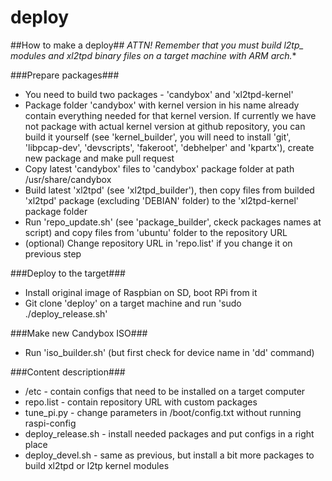 deploy
======

##How to make a deploy##
**ATTN! Remember that you must build l2tp_* modules and xl2tpd binary files on a target machine with ARM arch.**

###Prepare packages###
* You need to build two packages - 'candybox' and 'xl2tpd-kernel'
* Package folder 'candybox' with kernel version in his name already contain everything needed for that kernel version. If currently we have not package with actual kernel version at github repository, you can build it yourself (see 'kernel_builder', you will need to install 'git', 'libpcap-dev', 'devscripts', 'fakeroot', 'debhelper' and 'kpartx'), create new package and make pull request
* Copy latest 'candybox' files to 'candybox' package folder at path /usr/share/candybox
* Build latest 'xl2tpd' (see 'xl2tpd_builder'), then copy files from builded 'xl2tpd' package (excluding 'DEBIAN' folder) to the 'xl2tpd-kernel' package folder
* Run 'repo_update.sh' (see 'package_builder', ckeck packages names at script) and copy files from 'ubuntu' folder to the repository URL
* (optional) Change repository URL in 'repo.list' if you change it on previous step

###Deploy to the target###
* Install original image of Raspbian on SD, boot RPi from it
* Git clone 'deploy' on a target machine and run 'sudo ./deploy_release.sh'

###Make new Candybox ISO###
* Run 'iso_builder.sh' (but first check for device name in 'dd' command)

###Content description###
- /etc - contain configs that need to be installed on a target computer
- repo.list - contain repository URL with custom packages 
- tune_pi.py - change parameters in /boot/config.txt without running raspi-config
- deploy_release.sh - install needed packages and put configs in a right place
- deploy_devel.sh - same as previous, but install a bit more packages to build xl2tpd or l2tp kernel modules

